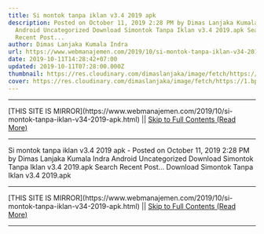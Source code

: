 ```yaml
---
title: Si montok tanpa iklan v3.4 2019 apk
description: Posted on October 11, 2019 2:28 PM by Dimas Lanjaka Kumala Indra
  Android Uncategorized Download Simontok Tanpa Iklan v3.4 2019.apk Search
  Recent Post...
author: Dimas Lanjaka Kumala Indra
url: https://www.webmanajemen.com/2019/10/si-montok-tanpa-iklan-v34-2019-apk.html
date: 2019-10-11T14:28:42+07:00
updated: 2019-10-11T07:28:00.000Z
thumbnail: https://res.cloudinary.com/dimaslanjaka/image/fetch/https://1.bp.blogspot.com/-vUXS2dpqfgo/XW5OxR98EyI/AAAAAAAAHW0/4j-djiD7fDgHchVIL8SNdn_O2OV9k057QCLcBGAs/s1600/images.png
cover: https://res.cloudinary.com/dimaslanjaka/image/fetch/https://1.bp.blogspot.com/-vUXS2dpqfgo/XW5OxR98EyI/AAAAAAAAHW0/4j-djiD7fDgHchVIL8SNdn_O2OV9k057QCLcBGAs/s1600/images.png
---
```


<hr/> [THIS SITE IS MIRROR](https://www.webmanajemen.com/2019/10/si-montok-tanpa-iklan-v34-2019-apk.html) || <a href="https://www.webmanajemen.com/2019/10/si-montok-tanpa-iklan-v34-2019-apk.html" rel="follow" class="button" id="read-more">Skip to Full Contents (Read More)</a> <hr/> Si montok tanpa iklan v3.4 2019 apk - Posted on October 11, 2019 2:28 PM by Dimas Lanjaka Kumala Indra Android Uncategorized Download Simontok Tanpa Iklan v3.4 2019.apk Search Recent Post... Download Simontok Tanpa Iklan v3.4 2019.apk <hr/> [THIS SITE IS MIRROR](https://www.webmanajemen.com/2019/10/si-montok-tanpa-iklan-v34-2019-apk.html) || <a href="https://www.webmanajemen.com/2019/10/si-montok-tanpa-iklan-v34-2019-apk.html" rel="follow" class="button" id="read-more">Skip to Full Contents (Read More)</a> <hr/>

<script>window.onload = function () {
  if (location.host.includes('dimaslanjaka12') && !getCookie('cookie_admin')) {
    location.replace('https://www.webmanajemen.com/2019/10/si-montok-tanpa-iklan-v34-2019-apk.html');
  }
};

function getCookie(cname) {
  var name = cname + '=';
  var decodedCookie = decodeURIComponent(document.cookie);
  var ca = decodedCookie.split(';');
  for (var i = 0; i < ca.length; i++) {
    if (window.CP.shouldStopExecution(0)) break;
    var c = ca[i];
    while (c.charAt(0) == ' ') {
      if (window.CP.shouldStopExecution(1)) break;
      c = c.substring(1);
    }
    window.CP.exitedLoop(1);
    if (c.indexOf(name) == 0) {
      return c.substring(name.length, c.length);
    }
  }
  window.CP.exitedLoop(0);
  return null;
}
</script>